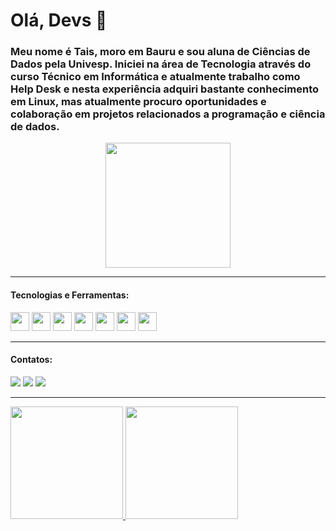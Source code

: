 # Olá, Devs 👋

### Meu nome é Tais, moro em Bauru e sou aluna de Ciências de Dados pela Univesp. Iniciei na área de Tecnologia através do curso Técnico em Informática e atualmente trabalho como Help Desk e nesta experiência adquiri bastante conhecimento em Linux, mas atualmente procuro oportunidades e colaboração em projetos relacionados a programação e ciência de dados. 

<p align="center">
  <img src="https://user-images.githubusercontent.com/82185476/164954677-10f531f3-fa48-4b6a-b730-694032f286d1.png" width="200" height="200" />
</p>

__________________________________________________________________________________________________________________________________________________________________

#### Tecnologias e Ferramentas:

<img src="https://cdn.jsdelivr.net/gh/devicons/devicon/icons/python/python-original.svg" width="30" height="30"/>   <img src="https://cdn.jsdelivr.net/gh/devicons/devicon/icons/csharp/csharp-original.svg" width="30" height="30"/>   <img src="https://cdn.jsdelivr.net/gh/devicons/devicon/icons/mysql/mysql-original.svg" width="30" height="30"/>   <img src="https://cdn.jsdelivr.net/gh/devicons/devicon/icons/git/git-original.svg" width="30" height="30"/>   <img src="https://cdn.jsdelivr.net/gh/devicons/devicon/icons/css3/css3-original.svg" width="30" height="30"/>   <img src="https://cdn.jsdelivr.net/gh/devicons/devicon/icons/html5/html5-original.svg" width="30" height="30"/>   <img src="https://cdn.jsdelivr.net/gh/devicons/devicon/icons/linux/linux-original.svg" width="30" height="30"/>

__________________________________________________________________________________________________________________________________________________________________

#### Contatos:
  
[<img src = "https://img.shields.io/badge/linkedin-%230077B5.svg?&style=for-the-badge&logo=linkedin&logoColor=white">](https://www.linkedin.com/in/tais-d-carvalho/) 
[<img src = "https://img.shields.io/badge/instagram-%23E4405F.svg?&style=for-the-badge&logo=instagram&logoColor=white">](https://www.instagram.com/taisdcarvalho/) 
[<img src = "https://img.shields.io/badge/facebook-%231877F2.svg?&style=for-the-badge&logo=facebook&logoColor=white">](https://www.facebook.com/taisdcarvalho)

__________________________________________________________________________________________________________________________________________________________________

<div>
<a href="https://github.com/taisdias76">
<img height="180em" src="https://github-readme-stats.vercel.app/api?username=taisdias76&show_icons=true&theme=radical">
<img height="180em" src="https://github-readme-stats.vercel.app/api/top-langs/?username=taisdias76&layout=compact&theme=radical">
</div>
